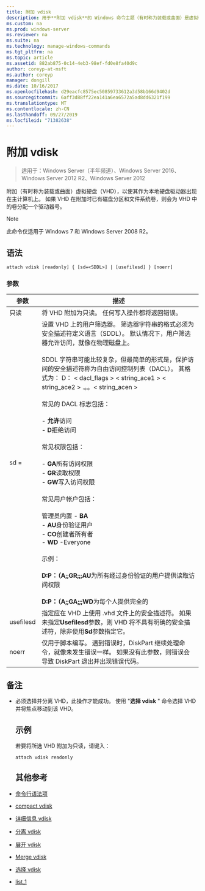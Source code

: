 ```yaml
---
title: 附加 vdisk
description: 用于**附加 vdisk**的 Windows 命令主题（有时称为装载或曲面）是虚拟硬盘（VHD），以使其作为本地硬盘驱动器出现在主计算机上。
ms.custom: na
ms.prod: windows-server
ms.reviewer: na
ms.suite: na
ms.technology: manage-windows-commands
ms.tgt_pltfrm: na
ms.topic: article
ms.assetid: 882ab875-0c14-4eb3-98ef-fd0e8fa40d9c
author: coreyp-at-msft
ms.author: coreyp
manager: dongill
ms.date: 10/16/2017
ms.openlocfilehash: d29eacfc8575ec50859733612a3d58b166d9402d
ms.sourcegitcommit: 6aff3d88ff22ea141a6ea6572a5ad8dd6321f199
ms.translationtype: MT
ms.contentlocale: zh-CN
ms.lasthandoff: 09/27/2019
ms.locfileid: "71382638"
---
```

# <a name="attach-vdisk"></a>附加 vdisk

>适用于：Windows Server（半年频道）、Windows Server 2016、Windows Server 2012 R2、Windows Server 2012

附加（有时称为装载或曲面）虚拟硬盘（VHD），以使其作为本地硬盘驱动器出现在主计算机上。 如果 VHD 在附加时已有磁盘分区和文件系统卷，则会为 VHD 中的卷分配一个驱动器号。
> [!NOTE]
> 此命令仅适用于 Windows 7 和 Windows Server 2008 R2。

## <a name="syntax"></a>语法
```
attach vdisk [readonly] { [sd=<SDDL>] | [usefilesd] } [noerr]
```
### <a name="parameters"></a>参数

|    参数     |                                                                                                                                                                                                                                                                                                                                                                                                                                                                                                          描述                                                                                                                                                                                                                                                                                                                                                                                                                                                                                                          |
|------------------|-------------------------------------------------------------------------------------------------------------------------------------------------------------------------------------------------------------------------------------------------------------------------------------------------------------------------------------------------------------------------------------------------------------------------------------------------------------------------------------------------------------------------------------------------------------------------------------------------------------------------------------------------------------------------------------------------------------------------------------------------------------------------------------------------------------------------------------------------------------------------------------------------------------------------------------------------------------------------------------------------------------------------------|
|     只读     |                                                                                                                                                                                                                                                                                                                                                                                                                                                                             将 VHD 附加为只读。 任何写入操作都将返回错误。                                                                                                                                                                                                                                                                                                                                                                                                                                                                              |
| sd =<SDDL string> | 设置 VHD 上的用户筛选器。 筛选器字符串的格式必须为安全描述符定义语言（SDDL）。 默认情况下，用户筛选器允许访问，就像在物理磁盘上。<br /><br />SDDL 字符串可能比较复杂，但最简单的形式是，保护访问的安全描述符称为自由访问控制列表（DACL）。 其格式为： D： < dacl_flags > < string_ace1 > < string_ace2 > .。。< string_acen ><br /><br />常见的 DACL 标志包括：<br /><br />-   **允许**访问<br />-   **D**拒绝访问<br /><br />常见权限包括：<br /><br />-   **GA**所有访问权限<br />-   **GR**读取权限<br />-   **GW**写入访问权限<br /><br />常见用户帐户包括：<br /><br />管理员内置 -   **BA**<br />-   **AU**身份验证用户<br />-   **CO**创建者所有者<br />-   **WD** -Everyone<br /><br />示例：<br /><br />**D:P：（A;;GR;;;AU**为所有经过身份验证的用户提供读取访问权限<br /><br />**D:P：（A;;GA;;;WD**为每个人提供完全的 |
|    usefilesd     |                                                                                                                                                                                                                                                                                                                                                                                          指定应在 VHD 上使用 .vhd 文件上的安全描述符。 如果未指定**Usefilesd**参数，则 VHD 将不具有明确的安全描述符，除非使用**Sd**参数指定它。                                                                                                                                                                                                                                                                                                                                                                                          |
|      noerr       |                                                                                                                                                                                                                                                                                                                                                                                                           仅用于脚本编写。 遇到错误时，DiskPart 继续处理命令，就像未发生错误一样。 如果没有此参数，则错误会导致 DiskPart 退出并出现错误代码。                                                                                                                                                                                                                                                                                                                                                                                                           |

## <a name="remarks"></a>备注
- 必须选择并分离 VHD，此操作才能成功。 使用 "**选择 vdisk** " 命令选择 VHD 并将焦点移动到该 VHD。
  ## <a name="BKMK_Examples"></a>示例
  若要将所选 VHD 附加为只读，请键入：
  ```
  attach vdisk readonly
  ```
  ## <a name="additional-references"></a>其他参考
- [命令行语法项](command-line-syntax-key.md)
- [compact vdisk](compact-vdisk.md)

- [详细信息 vdisk](detail-vdisk.md)
- [分离 vdisk](detach-vdisk.md)
- [展开 vdisk](expand-vdisk.md)
- [Merge vdisk](merge-vdisk.md)
- [选择 vdisk](select-vdisk.md)
- [list_1](list_1.md)
